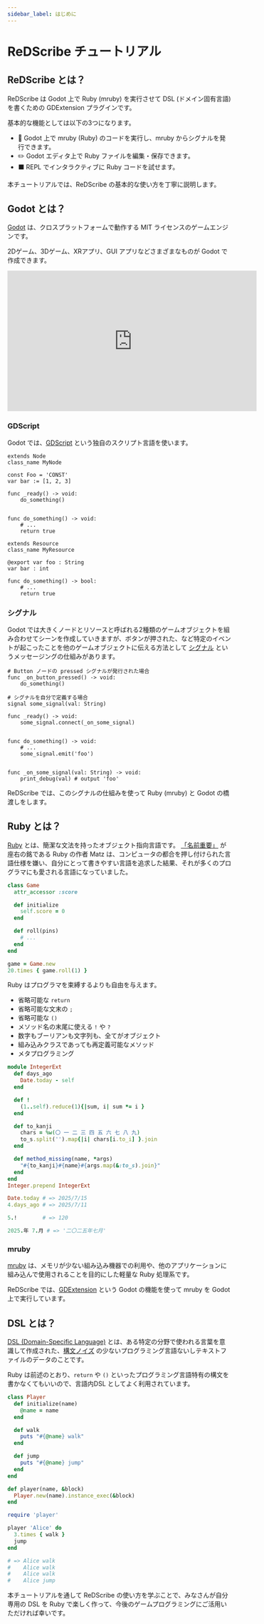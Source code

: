 ```yaml
---
sidebar_label: はじめに
---
```


# ReDScribe チュートリアル

## ReDScribe とは？

ReDScribe は Godot 上で Ruby (mruby) を実行させて DSL (ドメイン固有言語) を書くための GDExtension プラグインです。

基本的な機能としては以下の3つになります。
* 💎 Godot 上で mruby (Ruby) のコードを実行し、mruby からシグナルを発行できます。
* ✏️ Godot エディタ上で Ruby ファイルを編集・保存できます。
* ⬛ REPL でインタラクティブに Ruby コードを試せます。

本チュートリアルでは、ReDScribe の基本的な使い方を丁寧に説明します。



## Godot とは？

[Godot](https://godotengine.org/) は、クロスプラットフォームで動作する MIT ライセンスのゲームエンジンです。

2Dゲーム、3Dゲーム、XRアプリ、GUI アプリなどさまざまなものが Godot で作成できます。

<iframe width="560" height="315" src="https://www.youtube.com/embed/n1Lon_Q2T18?si=ms75UydXDLeeukVl" title="YouTube video player" frameborder="0" allow="accelerometer; autoplay; clipboard-write; encrypted-media; gyroscope; picture-in-picture; web-share" referrerpolicy="strict-origin-when-cross-origin" allowfullscreen></iframe>

### GDScript

Godot では、[GDScript](https://docs.godotengine.org/ja/stable/tutorials/scripting/gdscript/gdscript_basics.html) という独自のスクリプト言語を使います。

```gdscript
extends Node
class_name MyNode

const Foo = 'CONST'
var bar := [1, 2, 3]

func _ready() -> void:
    do_something()


func do_something() -> void:
    # ...
    return true
```
```gdscript
extends Resource
class_name MyResource

@export var foo : String
var bar : int

func do_something() -> bool:
    # ...
    return true
```

### シグナル

Godot では大きくノードとリソースと呼ばれる2種類のゲームオブジェクトを組み合わせてシーンを作成していきますが、ボタンが押された、など特定のイベントが起こったことを他のゲームオブジェクトに伝える方法として [シグナル](https://docs.godotengine.org/ja/stable/getting_started/step_by_step/signals.html) というメッセージングの仕組みがあります。

```gdscript
# Button ノードの pressed シグナルが発行された場合
func _on_button_pressed() -> void:
    do_something()
```
```gdscript
# シグナルを自分で定義する場合
signal some_signal(val: String)

func _ready() -> void:
    some_signal.connect(_on_some_signal)


func do_something() -> void:
    # ...
    some_signal.emit('foo')


func _on_some_signal(val: String) -> void:
    print_debug(val) # output 'foo'
```

ReDScribe では、このシグナルの仕組みを使って Ruby (mruby) と Godot の橋渡しをします。

## Ruby とは？

[Ruby](https://www.ruby-lang.org/ja/) とは、簡潔な文法を持ったオブジェクト指向言語です。
[「名前重要」](https://magazine.rubyist.net/articles/0001/0001-Hotlinks.html) が座右の銘である Ruby の作者 Matz は、コンピュータの都合を押し付けられた言語仕様を嫌い、自分にとって書きやすい言語を追求した結果、それが多くのプログラマにも愛される言語になっていました。

```ruby
class Game
  attr_accessor :score

  def initialize
    self.score = 0
  end

  def roll(pins)
    # ...
  end
end

game = Game.new
20.times { game.roll(1) }
```

Ruby はプログラマを束縛するよりも自由を与えます。
* 省略可能な `return`
* 省略可能な文末の `;`
* 省略可能な `()`
* メソッド名の末尾に使える `!` や `?`
* 数字もブーリアンも文字列も、全てがオブジェクト
* 組み込みクラスであっても再定義可能なメソッド
* メタプログラミング

```ruby
module IntegerExt
  def days_ago
    Date.today - self
  end

  def !
    (1..self).reduce(1){|sum, i| sum *= i }
  end

  def to_kanji
    chars = %w(〇 一 二 三 四 五 六 七 八 九)
    to_s.split('').map{|i| chars[i.to_i] }.join
  end

  def method_missing(name, *args)
    "#{to_kanji}#{name}#{args.map(&:to_s).join}"
  end
end
Integer.prepend IntegerExt

Date.today # => 2025/7/15
4.days_ago # => 2025/7/11

5.!        # => 120

2025.年 7.月 # => '二〇二五年七月'
```


### mruby

[mruby](https://mruby.org/) は、メモリが少ない組み込み機器での利用や、他のアプリケーションに組み込んで使用されることを目的にした軽量な Ruby 処理系です。

ReDScribe では、[GDExtension](https://docs.godotengine.org/ja/stable/tutorials/scripting/gdextension/what_is_gdextension.html) という Godot の機能を使って mruby を Godot 上で実行しています。


## DSL とは？

[DSL (Domain-Specific Language)](https://bliki-ja.github.io/DomainSpecificLanguage) とは、ある特定の分野で使われる言葉を意識して作成された、[構文ノイズ](https://bliki-ja.github.io/SyntacticNoise) の少ないプログラミング言語ないしテキストファイルのデータのことです。

Ruby は前述のとおり、`return` や `()` といったプログラミング言語特有の構文を書かなくてもいいので、言語内DSL としてよく利用されています。

```ruby title='player.rb'
class Player
  def initialize(name)
    @name = name
  end

  def walk
    puts "#{@name} walk"
  end

  def jump
    puts "#{@name} jump"
  end
end

def player(name, &block)
  Player.new(name).instance_exec(&block)
end
```
```ruby
require 'player'

player 'Alice' do
  3.times { walk }
  jump
end

# => Alice walk
#    Alice walk
#    Alice walk
#    Alice jump
```

本チュートリアルを通して ReDScribe の使い方を学ぶことで、みなさんが自分専用の DSL を Ruby で楽しく作って、今後のゲームプログラミングにご活用いただければ幸いです。
